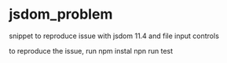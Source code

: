 # jsdom_problem
snippet to reproduce issue with jsdom 11.4 and file input controls

to reproduce the issue, run
npm instal
npn run test
